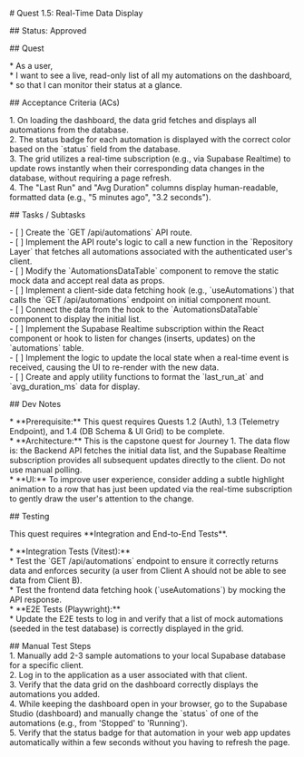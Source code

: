 \# Quest 1.5: Real-Time Data Display

\#\# Status: Approved

\#\# Quest

\* As a user,  
\* I want to see a live, read-only list of all my automations on the dashboard,  
\* so that I can monitor their status at a glance.

\#\# Acceptance Criteria (ACs)

1\.  On loading the dashboard, the data grid fetches and displays all automations from the database.  
2\.  The status badge for each automation is displayed with the correct color based on the \`status\` field from the database.  
3\.  The grid utilizes a real-time subscription (e.g., via Supabase Realtime) to update rows instantly when their corresponding data changes in the database, without requiring a page refresh.  
4\.  The "Last Run" and "Avg Duration" columns display human-readable, formatted data (e.g., "5 minutes ago", "3.2 seconds").

\#\# Tasks / Subtasks

\- \[ \] Create the \`GET /api/automations\` API route.  
\- \[ \] Implement the API route's logic to call a new function in the \`Repository Layer\` that fetches all automations associated with the authenticated user's client.  
\- \[ \] Modify the \`AutomationsDataTable\` component to remove the static mock data and accept real data as props.  
\- \[ \] Implement a client-side data fetching hook (e.g., \`useAutomations\`) that calls the \`GET /api/automations\` endpoint on initial component mount.  
\- \[ \] Connect the data from the hook to the \`AutomationsDataTable\` component to display the initial list.  
\- \[ \] Implement the Supabase Realtime subscription within the React component or hook to listen for changes (inserts, updates) on the \`automations\` table.  
\- \[ \] Implement the logic to update the local state when a real-time event is received, causing the UI to re-render with the new data.  
\- \[ \] Create and apply utility functions to format the \`last\_run\_at\` and \`avg\_duration\_ms\` data for display.

\#\# Dev Notes

\* \*\*Prerequisite:\*\* This quest requires Quests 1.2 (Auth), 1.3 (Telemetry Endpoint), and 1.4 (DB Schema & UI Grid) to be complete.  
\* \*\*Architecture:\*\* This is the capstone quest for Journey 1\. The data flow is: the Backend API fetches the initial data list, and the Supabase Realtime subscription provides all subsequent updates directly to the client. Do not use manual polling.  
\* \*\*UI:\*\* To improve user experience, consider adding a subtle highlight animation to a row that has just been updated via the real-time subscription to gently draw the user's attention to the change.

\#\# Testing

This quest requires \*\*Integration and End-to-End Tests\*\*.

\* \*\*Integration Tests (Vitest):\*\*  
    \* Test the \`GET /api/automations\` endpoint to ensure it correctly returns data and enforces security (a user from Client A should not be able to see data from Client B).  
    \* Test the frontend data fetching hook (\`useAutomations\`) by mocking the API response.  
\* \*\*E2E Tests (Playwright):\*\*  
    \* Update the E2E tests to log in and verify that a list of mock automations (seeded in the test database) is correctly displayed in the grid.

\#\# Manual Test Steps  
1\.  Manually add 2-3 sample automations to your local Supabase database for a specific client.  
2\.  Log in to the application as a user associated with that client.  
3\.  Verify that the data grid on the dashboard correctly displays the automations you added.  
4\.  While keeping the dashboard open in your browser, go to the Supabase Studio (dashboard) and manually change the \`status\` of one of the automations (e.g., from 'Stopped' to 'Running').  
5\.  Verify that the status badge for that automation in your web app updates automatically within a few seconds without you having to refresh the page.  
